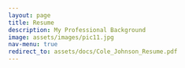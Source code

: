 ```yaml
---
layout: page
title: Resume
description: My Professional Background
image: assets/images/pic11.jpg
nav-menu: true
redirect_to: assets/docs/Cole_Johnson_Resume.pdf
---
```

